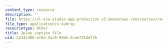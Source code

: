 ```yaml
---
content_type: resource
description: ''
file: https://ol-ocw-studio-app-production.s3.amazonaws.com/courses/res-18-007-calculus-revisited-multivariable-calculus-fall-2011/b234c400ec0a5ac094bb2cee735ddf76_UGKL1wHouho.vtt
file_type: application/x-subrip
resourcetype: Other
title: 3play caption file
uid: b234c400-ec0a-5ac0-94bb-2cee735ddf76
---
```

